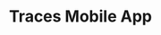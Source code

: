 ---
title: Traces Mobile App
category: Figma Design
category_slug: figma
type: content
image: images/works/traces.png
button_url: https://www.figma.com/proto/L5NJ7o1EH1cFbb2fdQgaof/Katawhay---Tracer-Figma-UI?node-id=12-970&node-type=frame&t=LDvpR3eVdGgIilE3-0&scaling=min-zoom&content-scaling=fixed&page-id=0%3A1&starting-point-node-id=12%3A970&show-proto-sidebar=1

---